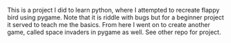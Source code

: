 This is a project I did to learn python, where I attempted to recreate flappy bird using pygame.
Note that it is riddle with bugs but for a beginner project it served to teach me the basics.
From here I went on to create another game, called space invaders in pygame as well.
See other repo for project.